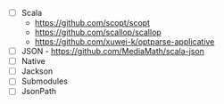 * [ ] Scala 
  * https://github.com/scopt/scopt
  * https://github.com/scallop/scallop
  * https://github.com/xuwei-k/optparse-applicative
* [ ] JSON - https://github.com/MediaMath/scala-json
* [ ] Native
* [ ] Jackson
* [ ] Submodules
* [ ] JsonPath
